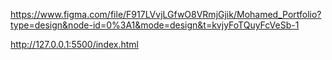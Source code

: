 https://www.figma.com/file/F917LVvjLGfwO8VRmjGjik/Mohamed_Portfolio?type=design&node-id=0%3A1&mode=design&t=kvjyFoTQuyFcVeSb-1

http://127.0.0.1:5500/index.html

